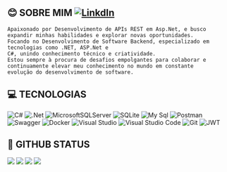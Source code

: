 ## :blush: SOBRE MIM  [![LinkdIn](https://img.shields.io/badge/LinkedIn-0077B5?style=for-the-badge&logo=linkedin&logoColor=white)](https://www.linkedin.com/in/raul-mateia-da-silva-84b631b9/)
```
Apaixonado por Desenvolvimento de APIs REST em Asp.Net, e busco expandir minhas habilidades e explorar novas oportunidades.
Focando no Desenvolvimento de Software Backend, especializado em tecnologias como .NET, ASP.Net e
C#, unindo conhecimento técnico e criatividade.
Estou sempre à procura de desafios empolgantes para colaborar e continuamente elevar meu conhecimento no mundo em constante
evolução do desenvolvimento de software.
```

 
## :computer: TECNOLOGIAS 
![C#](https://img.shields.io/badge/c%23-%23239120.svg?style=for-the-badge&logo=c-sharp&logoColor=white) ![.Net](https://img.shields.io/badge/.NET-5C2D91?style=for-the-badge&logo=.net&logoColor=white)
![MicrosoftSQLServer](https://img.shields.io/badge/Microsoft%20SQL%20Sever-CC2927?style=for-the-badge&logo=microsoft%20sql%20server&logoColor=white) ![SQLite](https://img.shields.io/badge/SQLite-07405E?style=for-the-badge&logo=sqlite&logoColor=white) ![My Sql](https://img.shields.io/badge/MySQL-005C84?style=for-the-badge&logo=mysql&logoColor=white) ![Postman](https://img.shields.io/badge/Postman-FF6C37?style=for-the-badge&logo=postman&logoColor=white)  ![Swagger](https://img.shields.io/badge/-Swagger-%23Clojure?style=for-the-badge&logo=swagger&logoColor=white) ![Docker](https://img.shields.io/badge/docker-%230db7ed.svg?style=for-the-badge&logo=docker&logoColor=white) ![Visual Studio](https://img.shields.io/badge/Visual_Studio-5C2D91?style=for-the-badge&logo=visual%20studio&logoColor=white) ![Visual Studio Code](https://img.shields.io/badge/Visual_Studio_Code-0078D4?style=for-the-badge&logo=visual%20studio%20code&logoColor=white) ![Git](https://img.shields.io/badge/GIT-E44C30?style=for-the-badge&logo=git&logoColor=white) ![JWT](https://img.shields.io/badge/JWT-000000?style=for-the-badge&logo=JSON%20web%20tokens&logoColor=whit)


## :mag_right: GITHUB STATUS

![](https://github-readme-stats.vercel.app/api?username=RaMadaSilva&theme=blue-green)
![](https://github-readme-streak-stats.herokuapp.com/?user=RaMadaSilva&theme=blue-green&hide_border=false) 
![](https://github-readme-stats.vercel.app/api/top-langs/?username=RaMadaSilva&theme=blue-green)
![](https://github-profile-summary-cards.vercel.app/api/cards/profile-details?username=RaMadaSilva&theme=blue-green)

